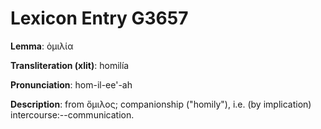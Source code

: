 # Lexicon Entry G3657

**Lemma**: ὁμιλία

**Transliteration (xlit)**: homilía

**Pronunciation**: hom-il-ee'-ah

**Description**:
from ὅμιλος; companionship ("homily"), i.e. (by implication) intercourse:--communication.
